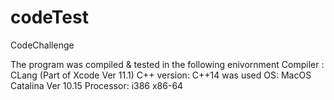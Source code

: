# codeTest
CodeChallenge

The program was compiled & tested in the following enivornment
Compiler : CLang (Part of Xcode Ver 11.1) 
C++ version:  C++14 was used
OS: MacOS Catalina Ver 10.15
Processor: i386 x86-64
